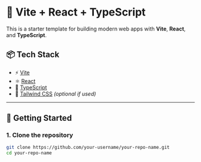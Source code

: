 # 🚀 Vite + React + TypeScript

This is a starter template for building modern web apps with **Vite**, **React**, and **TypeScript**.

## 📦 Tech Stack

- ⚡ [Vite](https://vitejs.dev/)
- ⚛️ [React](https://reactjs.org/)
- 🧠 [TypeScript](https://www.typescriptlang.org/)
- 🎨 [Tailwind CSS](https://tailwindcss.com/) *(optional if used)*

---

## 🔧 Getting Started

### 1. Clone the repository

```bash
git clone https://github.com/your-username/your-repo-name.git
cd your-repo-name

